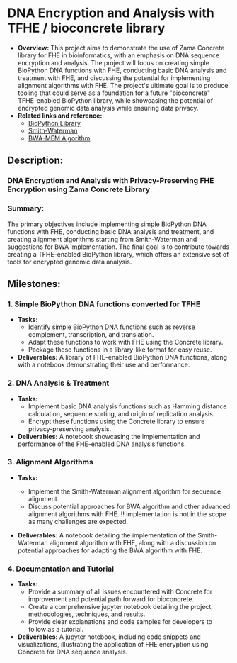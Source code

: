 # DNA Encryption and Analysis with TFHE / bioconcrete library

* **Overview:** This project aims to demonstrate the use of Zama Concrete library for FHE in bioinformatics, with an emphasis on DNA sequence encryption and analysis. The project will focus on creating simple BioPython DNA functions with FHE, conducting basic DNA analysis and treatment with FHE, and discussing the potential for implementing alignment algorithms with FHE.  The project's ultimate goal is to produce tooling that could serve as a foundation for a future "bioconcrete" TFHE-enabled BioPython library, while showcasing the potential of encrypted genomic data analysis while ensuring data privacy.
* **Related links and reference:**:
  - [BioPython Library](https://biopython.org/)
  - [Smith-Waterman](https://en.wikipedia.org/wiki/Smith%E2%80%93Waterman_algorithm)
  - [BWA-MEM Algorithm](https://github.com/lh3/bwa)

## Description:
###  DNA Encryption and Analysis with Privacy-Preserving FHE Encryption using Zama Concrete Library
### Summary:
 The primary objectives include implementing simple BioPython DNA functions with FHE, conducting basic DNA analysis and treatment, and creating alignment algorithms starting from Smith-Waterman and suggestions for BWA implementation. The final goal is to contribute towards creating a TFHE-enabled BioPython library, which offers an extensive set of tools for encrypted genomic data analysis.

## Milestones:

### 1. Simple BioPython DNA functions converted for TFHE
* **Tasks:**
  * Identify simple BioPython DNA functions such as reverse complement, transcription, and translation.
  * Adapt these functions to work with FHE using the Concrete library.
  * Package these functions in a library-like format for easy reuse.
* **Deliverables:** A library of FHE-enabled BioPython DNA functions, along with a notebook demonstrating their use and performance.

### 2. DNA Analysis & Treatment
* **Tasks:**
  * Implement basic DNA analysis functions such as Hamming distance calculation, sequence sorting, and origin of replication analysis.
  * Encrypt these functions using the Concrete library to ensure privacy-preserving analysis.
* **Deliverables:** A notebook showcasing the implementation and performance of the FHE-enabled DNA analysis functions.

### 3. Alignment Algorithms
* **Tasks:**
  * Implement the Smith-Waterman alignment algorithm for sequence alignment.
  * Discuss potential approaches for BWA algorithm and other advanced alignment algorithms with FHE. !! implementation is not in the scope as many challenges are expected.
  
* **Deliverables:** A notebook detailing the implementation of the Smith-Waterman alignment algorithm with FHE, along with a discussion on potential approaches for adapting the BWA algorithm with FHE.

### 4. Documentation and Tutorial
* **Tasks:**
  * Provide a summary of all issues encountered with Concrete for improvement and potential path forward for bioconcrete.
  * Create a comprehensive jupyter notebook detailing the project, methodologies, techniques, and results.
  * Provide clear explanations and code samples for developers to follow as a tutorial.
* **Deliverables:** A jupyter notebook, including code snippets and visualizations, illustrating the application of FHE encryption using Concrete for DNA sequence analysis.
